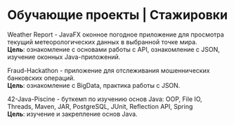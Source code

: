 # Обучающие проекты | Стажировки

Weather Report - JavaFX оконное погодное приложение для просмотра текущий метеорологических данных в выбранной точке мира.
<br>**Цель**: ознакомление с основами работы с API, ознакомление с JSON, изучение оконных Java-приложений.

Fraud-Hackathon - приложение для отслеживания мошеннических банковских операций.
<br>**Цель**: ознакомление с BigData, практика работы с JSON.

42-Java-Piscine -  буткемп по изучению основ Java: OOP, File IO, Threads, Maven, JAR, PostgreSQL, 
JUnit, Reflection API, Spring <br>**Цель**: изучение и закрепление основ Java.
